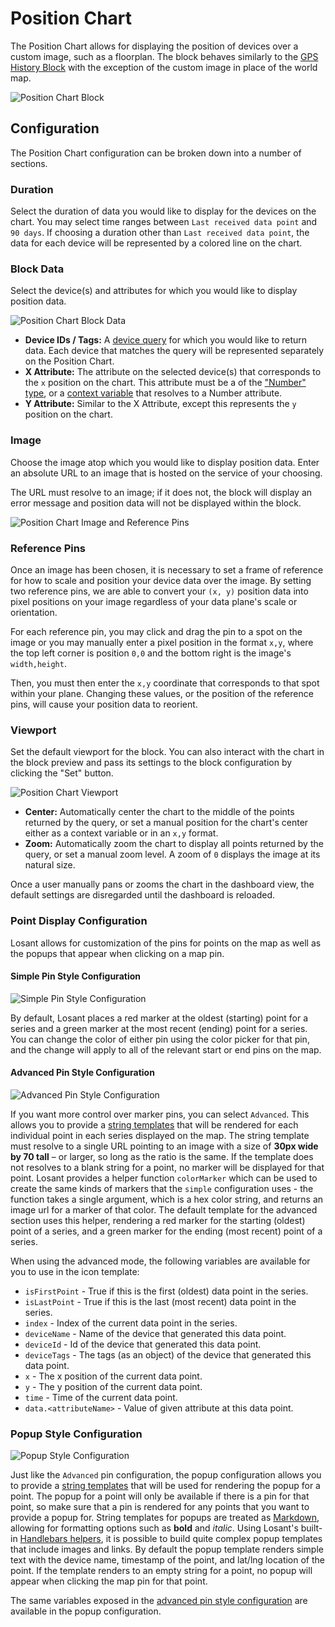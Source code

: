 # Position Chart

The Position Chart allows for displaying the position of devices over a custom image, such as a floorplan. The block behaves similarly to the [GPS History Block](/dashboards/gps-history/) with the exception of the custom image in place of the world map.

![Position Chart Block](/images/dashboards/position-chart-overview.png "Position Chart Block")

## Configuration

The Position Chart configuration can be broken down into a number of sections.

### Duration

Select the duration of data you would like to display for the devices on the chart. You may select time ranges between `Last received data point` and `90 days`. If choosing a duration other than `Last received data point`, the data for each device will be represented by a colored line on the chart.

### Block Data

Select the device(s) and attributes for which you would like to display position data.

![Position Chart Block Data](/images/dashboards/position-chart-block-data.png "Position Chart Block Data")

* **Device IDs / Tags:** A [device query](/devices/device-queries/) for which you would like to return data. Each device that matches the query will be represented separately on the Position Chart.
* **X Attribute:** The attribute on the selected device(s) that corresponds to the `x` position on the chart. This attribute must be a of the ["Number" type](/devices/state/#state-attributes), or a [context variable](/dashboards/context-variables/) that resolves to a Number attribute.
* **Y Attribute:** Similar to the X Attribute, except this represents the `y` position on the chart.

### Image

Choose the image atop which you would like to display position data. Enter an absolute URL to an image that is hosted on the service of your choosing.

The URL must resolve to an image; if it does not, the block will display an error message and position data will not be displayed within the block.

![Position Chart Image and Reference Pins](/images/dashboards/position-chart-image-reference-pins.png "Position Chart Image and Reference Pins")

### Reference Pins

Once an image has been chosen, it is necessary to set a frame of reference for how to scale and position your device data over the image. By setting two reference pins, we are able to convert your `(x, y)` position data into pixel positions on your image regardless of your data plane's scale or orientation.

For each reference pin, you may click and drag the pin to a spot on the image or you may manually enter a pixel position in the format `x,y`, where the top left corner is position `0,0` and the bottom right is the image's `width,height`.

Then, you must then enter the `x,y` coordinate that corresponds to that spot within your plane. Changing these values, or the position of the reference pins, will cause your position data to reorient.

### Viewport

Set the default viewport for the block. You can also interact with the chart in the block preview and pass its settings to the block configuration by clicking the "Set" button.

![Position Chart Viewport](/images/dashboards/position-chart-viewport.png "Position Chart Viewport")

* **Center:** Automatically center the chart to the middle of the points returned by the query, or set a manual position for the chart's center either as a context variable or in an `x,y` format.
* **Zoom:** Automatically zoom the chart to display all points returned by the query, or set a manual zoom level. A zoom of `0` displays the image at its natural size.

Once a user manually pans or zooms the chart in the dashboard view, the default settings are disregarded until the dashboard is reloaded.

### Point Display Configuration

Losant allows for customization of the pins for points on the map as well as the popups that appear when clicking on a map pin.

#### Simple Pin Style Configuration

![Simple Pin Style Configuration](/images/dashboards/gps-history-simple-pin-config.png "Simple Pin Style Configuration")

By default, Losant places a red marker at the oldest (starting) point for a series and a green marker at the most recent
(ending) point for a series. You can change the color of either pin using the color picker for that pin, and the change
will apply to all of the relevant start or end pins on the map.

#### Advanced Pin Style Configuration

![Advanced Pin Style Configuration](/images/dashboards/gps-history-advanced-pin-config.png "Advanced Pin Style Configuration")

If you want more control over marker pins, you can select `Advanced`. This allows you to provide a [string templates](/workflows/accessing-payload-data/#string-templates)
that will be rendered for each individual point in each series displayed on the map. The string template must resolve to a single URL pointing to an image with a size of
**30px wide by 70 tall** – or larger, so long as the ratio is the same. If the template does not resolves to a blank string for a point, no marker will be displayed for
that point. Losant provides a helper function `colorMarker` which can be used to create the same kinds of markers that the `simple` configuration uses - the function takes
a single argument, which is a hex color string, and returns an image url for a marker of that color. The default template for the advanced section uses this helper, rendering
a red marker for the starting (oldest) point of a series, and a green marker for the ending (most recent) point of a series.

When using the advanced mode, the following variables are available for you to use in the icon template:

* `isFirstPoint` - True if this is the first (oldest) data point in the series.
* `isLastPoint` - True if this is the last (most recent) data point in the series.
* `index` - Index of the current data point in the series.
* `deviceName` - Name of the device that generated this data point.
* `deviceId` - Id of the device that generated this data point.
* `deviceTags` - The tags (as an object) of the device that generated this data point.
* `x` - The x position of the current data point.
* `y` - The y position of the current data point.
* `time` - Time of the current data point.
* `data.<attributeName>` - Value of given attribute at this data point.

### Popup Style Configuration

![Popup Style Configuration](/images/dashboards/gps-history-popup-config.png "Popup Style Configuration")

Just like the `Advanced` pin configuration, the popup configuration allows you to provide a [string templates](/workflows/accessing-payload-data/#string-templates) that will
be used for rendering the popup for a point. The popup for a point will only be available if there is a pin for that point, so make sure that a pin is rendered for any points
that you want to provide a popup for. String templates for popups are treated as [Markdown](http://commonmark.org/help/), allowing for formatting options such as **bold** and
*italic*. Using Losant's built-in [Handlebars helpers](/workflows/accessing-payload-data/#string-templates), it is possible to build quite complex popup templates that include
images and links. By default the popup template renders simple text with the device name, timestamp of the point, and lat/lng location of the point. If the template renders to
an empty string for a point, no popup will appear when clicking the map pin for that point.

The same variables exposed in the [advanced pin style configuration](#advanced-pin-style-configuration) are available in the popup configuration.
